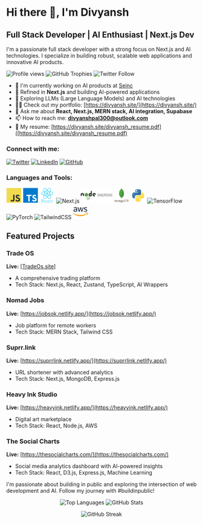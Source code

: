 # Hi there 👋, I'm Divyansh

## Full Stack Developer | AI Enthusiast | Next.js Dev

I'm a passionate full stack developer with a strong focus on Next.js and AI technologies. I specialize in building robust, scalable web applications and innovative AI products.

<img src="https://komarev.com/ghpvc/?username=divyansh343&label=Profile%20views&color=0e75b6&style=flat" alt="Profile views" height="20" />

<img src="https://github-profile-trophy.vercel.app/?username=divyansh343&column=3&margin-w=15&margin-h=15" alt="GitHub Trophies" height="150" />

<img src="https://img.shields.io/twitter/follow/divyanspal?logo=twitter&style=for-the-badge" alt="Twitter Follow" height="20" />

- 🔭 I'm currently working on AI products at [Seinc](https://seinc.com)
- 🚀 Refined in **Next.js** and building AI-powered applications
- 🤖 Exploring LLMs (Large Language Models) and AI technologies
- 👨‍💻 Check out my portfolio: [https://divyansh.site/](https://divyansh.site/)
- 💬 Ask me about **React, Next.js, MERN stack, AI integration, Supabase**
- 📫 How to reach me: **divyanshpal300@outlook.com**
- 📄 My resume: [https://divyansh.site/divyansh_resume.pdf]([https://divyansh.site/divyansh_resume.pdf)

### Connect with me:

<p align="left">
  <a href="https://twitter.com/divyanspal" target="blank"><img src="https://raw.githubusercontent.com/rahuldkjain/github-profile-readme-generator/master/src/images/icons/Social/twitter.svg" alt="Twitter" height="30" width="40" /></a>
  <a href="https://www.linkedin.com/in/divyanshpal343/" target="blank"><img src="https://raw.githubusercontent.com/rahuldkjain/github-profile-readme-generator/master/src/images/icons/Social/linked-in-alt.svg" alt="LinkedIn" height="30" width="40" /></a>
  <a href="https://github.com/divyansh343" target="blank"><img src="https://raw.githubusercontent.com/rahuldkjain/github-profile-readme-generator/master/src/images/icons/Social/github.svg" alt="GitHub" height="30" width="40" /></a>
</p>

### Languages and Tools:

<p align="left">
  <img src="https://raw.githubusercontent.com/devicons/devicon/master/icons/javascript/javascript-original.svg" alt="JavaScript" width="40" height="40"/>
  <img src="https://raw.githubusercontent.com/devicons/devicon/master/icons/typescript/typescript-original.svg" alt="TypeScript" width="40" height="40"/>
  <img src="https://raw.githubusercontent.com/devicons/devicon/master/icons/react/react-original-wordmark.svg" alt="React" width="40" height="40"/>
  <img src="https://cdn.worldvectorlogo.com/logos/nextjs-2.svg" alt="Next.js" width="40" height="40"/>
  <img src="https://raw.githubusercontent.com/devicons/devicon/master/icons/nodejs/nodejs-original-wordmark.svg" alt="Node.js" width="40" height="40"/>
  <img src="https://raw.githubusercontent.com/devicons/devicon/master/icons/express/express-original-wordmark.svg" alt="Express" width="40" height="40"/>
  <img src="https://raw.githubusercontent.com/devicons/devicon/master/icons/mongodb/mongodb-original-wordmark.svg" alt="MongoDB" width="40" height="40"/>
  <img src="https://raw.githubusercontent.com/devicons/devicon/master/icons/python/python-original.svg" alt="Python" width="40" height="40"/>
  <img src="https://www.vectorlogo.zone/logos/tensorflow/tensorflow-icon.svg" alt="TensorFlow" width="40" height="40"/>
  <img src="https://www.vectorlogo.zone/logos/pytorch/pytorch-icon.svg" alt="PyTorch" width="40" height="40"/>
  <img src="https://www.vectorlogo.zone/logos/tailwindcss/tailwindcss-icon.svg" alt="TailwindCSS" width="40" height="40"/>
  <img src="https://raw.githubusercontent.com/devicons/devicon/master/icons/amazonwebservices/amazonwebservices-original-wordmark.svg" alt="AWS" width="40" height="40"/>
</p>

## Featured Projects

### Trade OS
**Live:** [[TradeOs.site](https://tradeos.site/)]
- A comprehensive trading platform
- Tech Stack: Next.js, React, Zustand, TypeScript, AI Wrappers

### Nomad Jobs
**Live:** [https://jobsok.netlify.app/](https://jobsok.netlify.app/)
- Job platform for remote workers
- Tech Stack: MERN Stack, Tailwind CSS

### Suprr.link
**Live:** [https://suprrlink.netlify.app/](https://suprrlink.netlify.app/)
- URL shortener with advanced analytics
- Tech Stack: Next.js, MongoDB, Express.js

### Heavy Ink Studio
**Live:** [https://heavyink.netlify.app/](https://heavyink.netlify.app/)
- Digital art marketplace
- Tech Stack: React, Node.js, AWS

### The Social Charts
**Live:** [https://thesocialcharts.com/](https://thesocialcharts.com/)
- Social media analytics dashboard with AI-powered insights
- Tech Stack: React, D3.js, Express.js, Machine Learning

I'm passionate about building in public and exploring the intersection of web development and AI. Follow my journey with #buildinpublic!

<p align="center">
  <img src="https://github-readme-stats.vercel.app/api/top-langs?username=divyansh343&show_icons=true&locale=en&layout=compact" alt="Top Languages" height="150" />
  <img src="https://github-readme-stats.vercel.app/api?username=divyansh343&show_icons=true&locale=en" alt="GitHub Stats" height="150" />
</p>

<p align="center">
  <img src="https://github-readme-streak-stats.herokuapp.com/?user=divyansh343" alt="GitHub Streak" height="150" />
</p>
